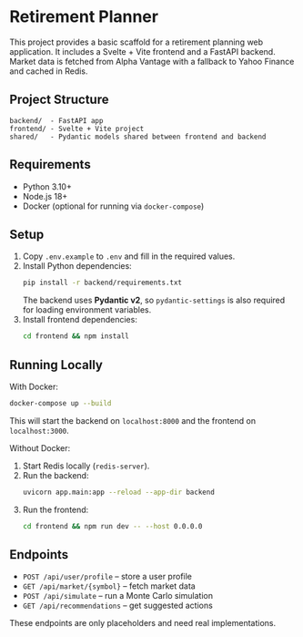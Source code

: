 # Retirement Planner

This project provides a basic scaffold for a retirement planning web application.
It includes a Svelte + Vite frontend and a FastAPI backend. Market data is
fetched from Alpha Vantage with a fallback to Yahoo Finance and cached in Redis.

## Project Structure

```
backend/  - FastAPI app
frontend/ - Svelte + Vite project
shared/   - Pydantic models shared between frontend and backend
```

## Requirements
- Python 3.10+
- Node.js 18+
- Docker (optional for running via `docker-compose`)

## Setup
1. Copy `.env.example` to `.env` and fill in the required values.
2. Install Python dependencies:
   ```bash
   pip install -r backend/requirements.txt
   ```
   The backend uses **Pydantic v2**, so `pydantic-settings` is also required
   for loading environment variables.
3. Install frontend dependencies:
   ```bash
   cd frontend && npm install
   ```

## Running Locally

With Docker:
```bash
docker-compose up --build
```
This will start the backend on `localhost:8000` and the frontend on `localhost:3000`.

Without Docker:
1. Start Redis locally (`redis-server`).
2. Run the backend:
   ```bash
   uvicorn app.main:app --reload --app-dir backend
   ```
3. Run the frontend:
   ```bash
   cd frontend && npm run dev -- --host 0.0.0.0
   ```

## Endpoints
- `POST /api/user/profile` – store a user profile
- `GET /api/market/{symbol}` – fetch market data
- `POST /api/simulate` – run a Monte Carlo simulation
- `GET /api/recommendations` – get suggested actions

These endpoints are only placeholders and need real implementations.
